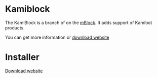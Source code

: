 # Kamiblock

The KamiBlock is a branch of on the [mBlock](https://github.com/Makeblock-official/mBlock). It adds support of Kamibot products.

You can get more information or [download website](http://kamibot.com/lib)

# Installer

[Download website](http://kamibot.com/lib/kamiblock-app/)

